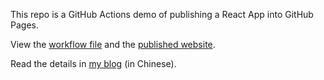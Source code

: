 This repo is a GitHub Actions demo of publishing a React App into GitHub Pages.

View the [workflow file](./.github/workflows/ci.yml) and the [published website](https://pompeey.github.io/github-actions-demo).

Read the details in [my blog](http://www.ruanyifeng.com/blog/2019/09/getting-started-with-github-actions.html) (in Chinese).
